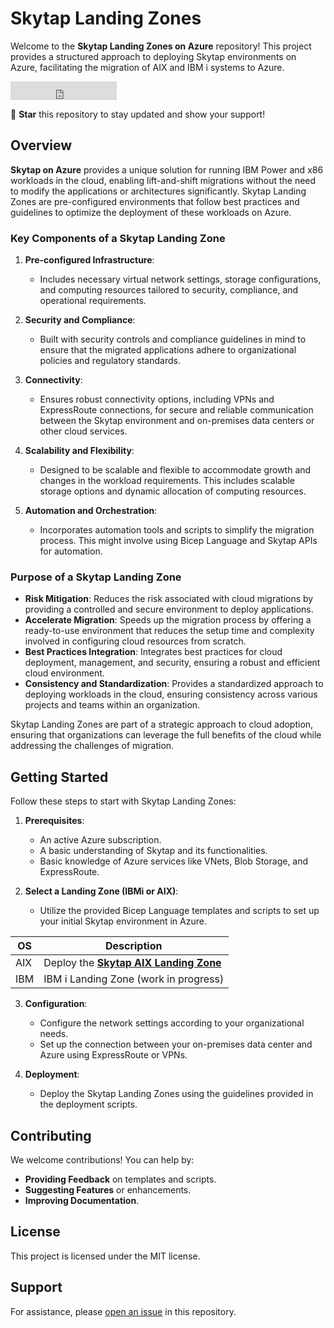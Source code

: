 # Skytap Landing Zones

Welcome to the **Skytap Landing Zones on Azure** repository! This project provides a structured approach to deploying Skytap environments on Azure, facilitating the migration of AIX and IBM i systems to Azure.

<iframe src="https://ghbtns.com/github-btn.html?user=daverendon&repo=skytap&type=star&count=true&size=large" frameborder="0" scrolling="0" width="170" height="30" title="GitHub"></iframe>

🌟 **Star** this repository to stay updated and show your support!

## Overview

**Skytap on Azure** provides a unique solution for running IBM Power and x86 workloads in the cloud, enabling lift-and-shift migrations without the need to modify the applications or architectures significantly. Skytap Landing Zones are pre-configured environments that follow best practices and guidelines to optimize the deployment of these workloads on Azure.

### Key Components of a Skytap Landing Zone

1. **Pre-configured Infrastructure**:
   - Includes necessary virtual network settings, storage configurations, and computing resources tailored to security, compliance, and operational requirements.

2. **Security and Compliance**:
   - Built with security controls and compliance guidelines in mind to ensure that the migrated applications adhere to organizational policies and regulatory standards.

3. **Connectivity**:
   - Ensures robust connectivity options, including VPNs and ExpressRoute connections, for secure and reliable communication between the Skytap environment and on-premises data centers or other cloud services.

4. **Scalability and Flexibility**:
   - Designed to be scalable and flexible to accommodate growth and changes in the workload requirements. This includes scalable storage options and dynamic allocation of computing resources.

5. **Automation and Orchestration**:
   - Incorporates automation tools and scripts to simplify the migration process. This might involve using Bicep Language and Skytap APIs for automation.

### Purpose of a Skytap Landing Zone

- **Risk Mitigation**: Reduces the risk associated with cloud migrations by providing a controlled and secure environment to deploy applications.
- **Accelerate Migration**: Speeds up the migration process by offering a ready-to-use environment that reduces the setup time and complexity involved in configuring cloud resources from scratch.
- **Best Practices Integration**: Integrates best practices for cloud deployment, management, and security, ensuring a robust and efficient cloud environment.
- **Consistency and Standardization**: Provides a standardized approach to deploying workloads in the cloud, ensuring consistency across various projects and teams within an organization.

Skytap Landing Zones are part of a strategic approach to cloud adoption, ensuring that organizations can leverage the full benefits of the cloud while addressing the challenges of migration.

## Getting Started

Follow these steps to start with Skytap Landing Zones:

1. **Prerequisites**:
   - An active Azure subscription.
   - A basic understanding of Skytap and its functionalities.
   - Basic knowledge of Azure services like VNets, Blob Storage, and ExpressRoute.

2. **Select a Landing Zone (IBMi or AIX)**:
   - Utilize the provided Bicep Language templates and scripts to set up your initial Skytap environment in Azure.

| OS  | Description                                                                                               |
|-----|-----------------------------------------------------------------------------------------------------------|
| AIX | Deploy the **[Skytap AIX Landing Zone](docs/aix/aix-landing-zone.md)**                                                          |
| IBM | IBM i Landing Zone (work in progress) 


3. **Configuration**:
   - Configure the network settings according to your organizational needs.
   - Set up the connection between your on-premises data center and Azure using ExpressRoute or VPNs.

4. **Deployment**:
   - Deploy the Skytap Landing Zones using the guidelines provided in the deployment scripts.

## Contributing

We welcome contributions! You can help by:
- **Providing Feedback** on templates and scripts.
- **Suggesting Features** or enhancements.
- **Improving Documentation**.

## License

This project is licensed under the MIT license.

## Support

For assistance, please [open an issue](https://github.com/daveRendon/skytap/issues) in this repository.
